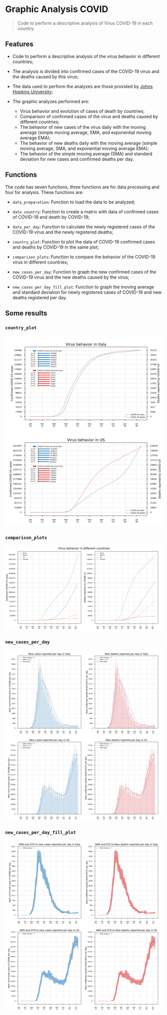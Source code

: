 # Graphic Analysis COVID

> Code to perform a descriptive analysis of Virus COVID-19 in each country.

## Features

- Code to perform a descriptive analysis of the virus behavior in different countries;

- The analysis is divided into confirmed cases of the COVID-19 virus and the deaths caused by this virus;

- The data used to perform the analyzes are those provided by [Johns Hopkins University](https://github.com/CSSEGISandData/COVID-19);

- The graphic analyzes performed are:

  - Virus behavior and evolution of cases of death by countries;
  - Comparison of confirmed cases of the virus and deaths caused by different countries;
  - The behavior of new cases of the virus daily with the moving average (simple moving average, SMA, and exponential moving average EMA);
  - The behavior of new deaths daily with the moving average (simple moving average, SMA, and exponential moving average EMA);
  - The behavior of the simple moving average (SMA) and standard deviation for new cases and confirmed deaths per day.

## Functions

The code has seven functions, three functions are for data processing and four for analysis. These functions are:

- `data_preparation`: Function to load the data to be analyzed;

- `data_country`: Function to create a matrix with data of confirmed cases of COVID-19 and death by COVID-19;

- `data_per_day`: Function to calculate the newly registered cases of the COVID-19 virus and the newly registered deaths;

- `country_plot`: Function to plot the data of COVID-19 confirmed cases and deaths by COVID-19 in the same plot;

- `comparison_plots`: Function to compare the behavior of the COVID-19 virus in different countries;

- `new_cases_per_day`: Function to graph the new confirmed cases of the COVID-19 virus and the new deaths caused by the virus;

- `new_cases_per_day_fill_plot`: Function to graph the moving average and standard deviation for newly registered cases of COVID-19 and new deaths registered per day.

## Some results

### **`country_plot`**

![Italy](Countries/Italy.png) ![US](Countries/US.png)

### **`comparison_plots`**

![](Comparison/BrazilMexicoUSCanada.png)

### **`new_cases_per_day`**

![Italy](New_cases_per_day/Italy.png) ![US](New_cases_per_day/US.png)

### **`new_cases_per_day_fill_plot`**

![Italy](New_cases_fill_plot/Italy.png) ![US](New_cases_fill_plot/US.png)
